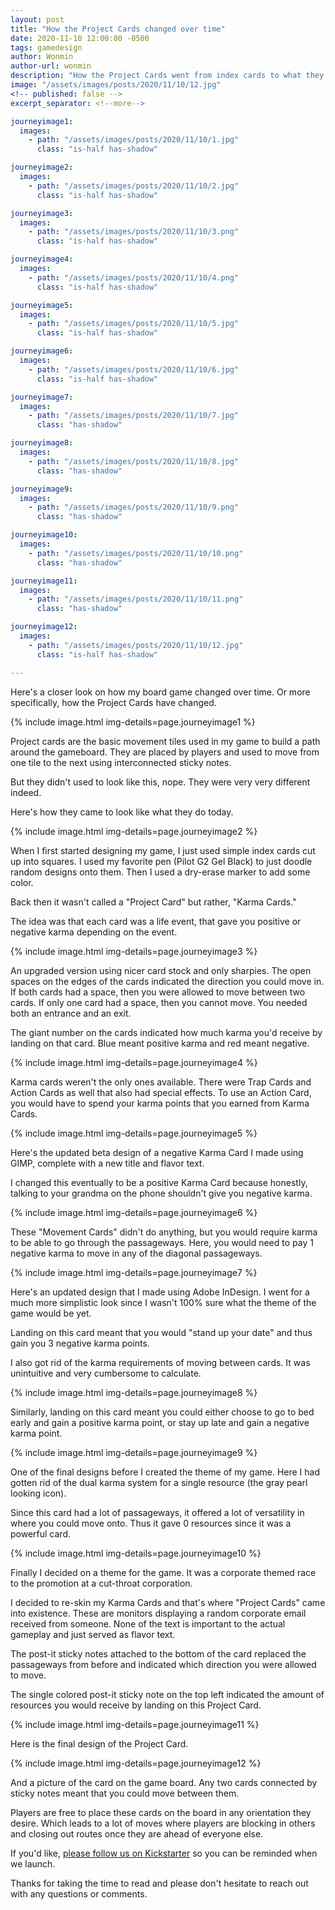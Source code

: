 ```yaml
---
layout: post
title: "How the Project Cards changed over time"
date: 2020-11-10 12:00:00 -0500
tags: gamedesign
author: Wonmin
author-url: wonmin
description: "How the Project Cards went from index cards to what they look like today."
image: "/assets/images/posts/2020/11/10/12.jpg"
<!-- published: false -->
excerpt_separator: <!--more-->

journeyimage1:
  images:
    - path: "/assets/images/posts/2020/11/10/1.jpg"
      class: "is-half has-shadow"

journeyimage2:
  images:
    - path: "/assets/images/posts/2020/11/10/2.jpg"
      class: "is-half has-shadow"

journeyimage3:
  images:
    - path: "/assets/images/posts/2020/11/10/3.png"
      class: "is-half has-shadow"

journeyimage4:
  images:
    - path: "/assets/images/posts/2020/11/10/4.png"
      class: "is-half has-shadow"

journeyimage5:
  images:
    - path: "/assets/images/posts/2020/11/10/5.jpg"
      class: "is-half has-shadow"

journeyimage6:
  images:
    - path: "/assets/images/posts/2020/11/10/6.jpg"
      class: "is-half has-shadow"

journeyimage7:
  images:
    - path: "/assets/images/posts/2020/11/10/7.jpg"
      class: "has-shadow"

journeyimage8:
  images:
    - path: "/assets/images/posts/2020/11/10/8.jpg"
      class: "has-shadow"

journeyimage9:
  images:
    - path: "/assets/images/posts/2020/11/10/9.png"
      class: "has-shadow"

journeyimage10:
  images:
    - path: "/assets/images/posts/2020/11/10/10.png"
      class: "has-shadow"

journeyimage11:
  images:
    - path: "/assets/images/posts/2020/11/10/11.png"
      class: "has-shadow"

journeyimage12:
  images:
    - path: "/assets/images/posts/2020/11/10/12.jpg"
      class: "is-half has-shadow"

---
```


Here's a closer look on how my board game changed over time. Or more specifically, how the Project Cards have changed.

{% include image.html img-details=page.journeyimage1 %}

Project cards are the basic movement tiles used in my game to build a path around the gameboard. They are placed by players and used to move from one tile to the next using interconnected sticky notes.

But they didn't used to look like this, nope. They were very very different indeed.

Here's how they came to look like what they do today.

<!--more-->

{% include image.html img-details=page.journeyimage2 %}

When I first started designing my game, I just used simple index cards cut up into squares. I used my favorite pen (Pilot G2 Gel Black) to just doodle random designs onto them. Then I used a dry-erase marker to add some color.

Back then it wasn't called a "Project Card" but rather, "Karma Cards."

The idea was that each card was a life event, that gave you positive or negative karma depending on the event.

{% include image.html img-details=page.journeyimage3 %}

An upgraded version using nicer card stock and only sharpies. The open spaces on the edges of the cards indicated the direction you could move in. If both cards had a space, then you were allowed to move between two cards. If only one card had a space, then you cannot move. You needed both an entrance and an exit.

The giant number on the cards indicated how much karma you'd receive by landing on that card. Blue meant positive karma and red meant negative.

{% include image.html img-details=page.journeyimage4 %}

Karma cards weren't the only ones available. There were Trap Cards and Action Cards as well that also had special effects. To use an Action Card, you would have to spend your karma points that you earned from Karma Cards.

{% include image.html img-details=page.journeyimage5 %}

Here's the updated beta design of a negative Karma Card I made using GIMP, complete with a new title and flavor text.

I changed this eventually to be a positive Karma Card because honestly, talking to your grandma on the phone shouldn't give you negative karma.

{% include image.html img-details=page.journeyimage6 %}

These "Movement Cards" didn't do anything, but you would require karma to be able to go through the passageways. Here, you would need to pay 1 negative karma to move in any of the diagonal passageways.

{% include image.html img-details=page.journeyimage7 %}

Here's an updated design that I made using Adobe InDesign. I went for a much more simplistic look since I wasn't 100% sure what the theme of the game would be yet.

Landing on this card meant that you would "stand up your date" and thus gain you 3 negative karma points.

I also got rid of the karma requirements of moving between cards. It was unintuitive and very cumbersome to calculate.

{% include image.html img-details=page.journeyimage8 %}

Similarly, landing on this card meant you could either choose to go to bed early and gain a positive karma point, or stay up late and gain a negative karma point.

{% include image.html img-details=page.journeyimage9 %}

One of the final designs before I created the theme of my game. Here I had gotten rid of the dual karma system for a single resource (the gray pearl looking icon).

Since this card had a lot of passageways, it offered a lot of versatility in where you could move onto. Thus it gave 0 resources since it was a powerful card.

{% include image.html img-details=page.journeyimage10 %}

Finally I decided on a theme for the game. It was a corporate themed race to the promotion at a cut-throat corporation.

I decided to re-skin my Karma Cards and that's where "Project Cards" came into existence. These are monitors displaying a random corporate email received from someone. None of the text is important to the actual gameplay and just served as flavor text.

The post-it sticky notes attached to the bottom of the card replaced the passageways from before and indicated which direction you were allowed to move.

The single colored post-it sticky note on the top left indicated the amount of resources you would receive by landing on this Project Card.

{% include image.html img-details=page.journeyimage11 %}

Here is the final design of the Project Card.

{% include image.html img-details=page.journeyimage12 %}

And a picture of the card on the game board. Any two cards connected by sticky notes meant that you could move between them.

Players are free to place these cards on the board in any orientation they desire. Which leads to a lot of moves where players are blocking in others and closing out routes once they are ahead of everyone else.

If you'd like, [please follow us on Kickstarter](https://www.kickstarter.com/projects/pegasusgamesnyc/welcome-to-sysifus-corp-a-cut-throat-corporate-board-game) so you can be reminded when we launch.

Thanks for taking the time to read and please don't hesitate to reach out with any questions or comments.
